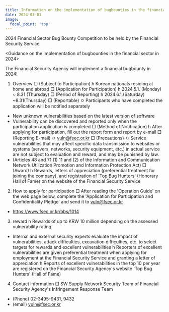 ```yaml
---
title: Information on the implementation of bugbounties in the financial sector in 2024
date: 2024-05-01
image:
  focal_point: 'top'
---
```


2024 Financial Sector Bug Bounty Competition to be held by the Financial Security Service

<!--more-->

<Guidance on the implementation of bugbounties in the financial sector in 2024>

The Financial Security Agency will implement a financial bugbounty in 2024!

1. Overview
□ (Subject to Participation)
h Korean nationals residing at home and abroad
□ (Application for Participation)
h 2024.5.1. (Monday) ~ 8.31 (Thursday)
□ (Period of Reporting)
h 2024.6.1.(Saturday) ~8.31(Thursday)
□ (Reportable)
ㅇ Participants who have completed the application will be notified separately
- New unknown vulnerabilities based on the latest version of software
- Vulnerability can be discovered and reported only when the participation application is completed
□ (Method of Notification)
h After applying for participation, fill out the report form and report by e-mail
□ (Reporting E-mail)
ㅇ vuln@fsec.or.kr
□ (Precautions)
ㅇ Service vulnerabilities that may affect specific data transmission to websites or systems (servers, networks, security equipment, etc.) in actual service are not subject to evaluation and reward, and may be punished by law.
- (Articles 48 and 71 (1) 11 and (2) of the Information and Communication Network Utilization Promotion and Information Protection Act)
□ (Award)
h Rewards, letters of appreciation (preferential treatment for joining the company), and registration of 'Top Bug Hunters' (Honorary Hall of Fame) on the website of the Financial Security Service

2. How to apply for participation
□ After reading the 'Operation Guide' on the web page below, complete the 'Application for Participation and Confidentiality Pledge' and send it to vuln@fsec.or.kr
* https://www.fsec.or.kr/bbs/1014

3. reward
h Rewards of up to KRW 10 million depending on the assessed vulnerability rating
- Internal and external security experts evaluate the impact of vulnerabilities, attack difficulties, excavation difficulties, etc. to select targets for rewards and excellent vulnerabilities
h Reporters of excellent vulnerabilities are given preferential treatment when applying for employment at the Financial Security Service and granting a letter of appreciation
h Reports of excellent vulnerabilities in the top 10 per year are registered on the Financial Security Agency's website 'Top Bug Hunters' (Hall of Fame)

4. Contact information
□ SW Supply Network Security Team of Financial Security Agency's Infringement Response Team
- (Phone) 02-3495-9431, 9432
- (email) vuln@fsec.or.kr

